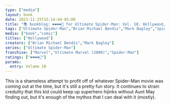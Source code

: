 ```yaml
---
type: ["media"]
layout: book
date: 2023-11-25T15:14:44-05:00
title: "📚 bookblog: ❤️❤️❤️❤️🖤 for Ultimate Spider-Man: Vol. 10, Hollywood, by Brian Michael Bendis and Mark Bagley"
tags: ["Ultimate Spider-Man","Brian Michael Bendis","Mark Bagley","Spider-Man","comics"]
media: ["book","comic"]
titles: ["Hollywood"]
creators: ["Brian Michael Bendis","Mark Bagley"]
series: ["Ultimate Spider-Man"]
franchise: ["Marvel","Ultimate Marvel (2000)","Spider-Man"]
ratings: ["❤️❤️❤️❤️🖤"]
params:
  entry: Volume 10
---
```


This is a shameless attempt to profit off of whatever Spider-Man movie was coming out at the time, but it's still a pretty fun story. It continues to strain credulity that this kid could keep up superhero hijinks without Aunt May finding out, but it's enough of the mythos that I can deal with it (mostly).
